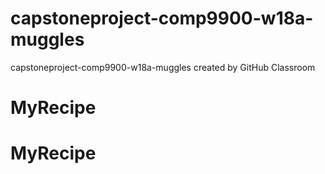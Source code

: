 # capstoneproject-comp9900-w18a-muggles
capstoneproject-comp9900-w18a-muggles created by GitHub Classroom
# MyRecipe
# MyRecipe
